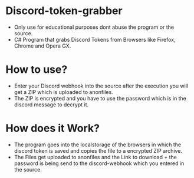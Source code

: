 # Discord-token-grabber

- Only use for educational purposes dont abuse the program or the source.
- C# Program that grabs Discord Tokens from Browsers like Firefox, Chrome and Opera GX.

# How to use?

- Enter your Discord webhook into the source after the execution you will get a ZIP which is uploaded to anonfiles.
- The ZIP is encrypted and you have to use the password which is in the discord message to decrypt it.

# How does it Work?

- The program goes into the localstorage of the browsers in which the discord token is saved and copies the file to a encrypted ZIP archive.
- The Files get uploaded to anonfiles and the Link to download + the password is being send to the discord-webhook which you entered in the source.
